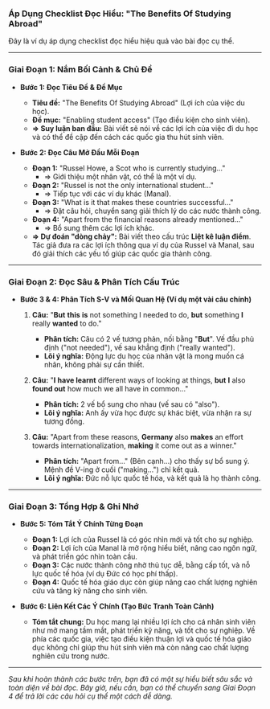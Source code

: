 ### Áp Dụng Checklist Đọc Hiểu: "The Benefits Of Studying Abroad"

Đây là ví dụ áp dụng checklist đọc hiểu hiệu quả vào bài đọc cụ thể.

---

### Giai Đoạn 1: Nắm Bối Cảnh & Chủ Đề

*   **Bước 1: Đọc Tiêu Đề & Đề Mục**
    *   **Tiêu đề:** "The Benefits Of Studying Abroad" (Lợi ích của việc du học).
    *   **Đề mục:** "Enabling student access" (Tạo điều kiện cho sinh viên).
    *   **=> Suy luận ban đầu:** Bài viết sẽ nói về các lợi ích của việc đi du học và có thể đề cập đến cách các quốc gia thu hút sinh viên.

*   **Bước 2: Đọc Câu Mở Đầu Mỗi Đoạn**
    *   **Đoạn 1:** "Russel Howe, a Scot who is currently studying..."
        *   => Giới thiệu một nhân vật, có thể là một ví dụ.
    *   **Đoạn 2:** "Russel is not the only international student..."
        *   => Tiếp tục với các ví dụ khác (Manal).
    *   **Đoạn 3:** "What is it that makes these countries successful..."
        *   => Đặt câu hỏi, chuyển sang giải thích lý do các nước thành công.
    *   **Đoạn 4:** "Apart from the financial reasons already mentioned..."
        *   => Bổ sung thêm các lợi ích khác.
    *   **=> Dự đoán "dòng chảy":** Bài viết theo cấu trúc **Liệt kê luận điểm**. Tác giả đưa ra các lợi ích thông qua ví dụ của Russel và Manal, sau đó giải thích các yếu tố giúp các quốc gia thành công.

---

### Giai Đoạn 2: Đọc Sâu & Phân Tích Cấu Trúc

*   **Bước 3 & 4: Phân Tích S-V và Mối Quan Hệ (Ví dụ một vài câu chính)**

    1.  **Câu:** "**But** **this** **is** not something I needed to do, **but** something **I** really **wanted** to do."
        *   **Phân tích:** Câu có 2 vế tương phản, nối bằng "**But**". Vế đầu phủ định ("not needed"), vế sau khẳng định ("really wanted").
        *   **Lõi ý nghĩa:** Động lực du học của nhân vật là mong muốn cá nhân, không phải sự cần thiết.

    2.  **Câu:** "**I** **have learnt** different ways of looking at things, **but** **I** also **found out** how much we all have in common..."
        *   **Phân tích:** 2 vế bổ sung cho nhau (vế sau có "also").
        *   **Lõi ý nghĩa:** Anh ấy vừa học được sự khác biệt, vừa nhận ra sự tương đồng.

    3.  **Câu:** "Apart from these reasons, **Germany** also **makes** an effort towards internationalization, **making** it come out as a winner."
        *   **Phân tích:** "Apart from..." (Bên cạnh...) cho thấy sự bổ sung ý. Mệnh đề V-ing ở cuối ("making...") chỉ kết quả.
        *   **Lõi ý nghĩa:** Đức nỗ lực quốc tế hóa, và kết quả là họ thành công.

---

### Giai Đoạn 3: Tổng Hợp & Ghi Nhớ

*   **Bước 5: Tóm Tắt Ý Chính Từng Đoạn**
    *   **Đoạn 1:** Lợi ích của Russel là có góc nhìn mới và tốt cho sự nghiệp.
    *   **Đoạn 2:** Lợi ích của Manal là mở rộng hiểu biết, nâng cao ngôn ngữ, và phát triển góc nhìn toàn cầu.
    *   **Đoạn 3:** Các nước thành công nhờ thủ tục dễ, bằng cấp tốt, và nỗ lực quốc tế hóa (ví dụ Đức có học phí thấp).
    *   **Đoạn 4:** Quốc tế hóa giáo dục còn giúp nâng cao chất lượng nghiên cứu và tăng kỹ năng cho sinh viên.

*   **Bước 6: Liên Kết Các Ý Chính (Tạo Bức Tranh Toàn Cảnh)**
    *   **Tóm tắt chung:** Du học mang lại nhiều lợi ích cho cá nhân sinh viên như mở mang tầm mắt, phát triển kỹ năng, và tốt cho sự nghiệp. Về phía các quốc gia, việc tạo điều kiện thuận lợi và quốc tế hóa giáo dục không chỉ giúp thu hút sinh viên mà còn nâng cao chất lượng nghiên cứu trong nước.

---

*Sau khi hoàn thành các bước trên, bạn đã có một sự hiểu biết sâu sắc và toàn diện về bài đọc. Bây giờ, nếu cần, bạn có thể chuyển sang Giai Đoạn 4 để trả lời các câu hỏi cụ thể một cách dễ dàng.* 
